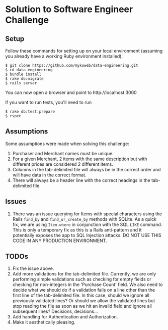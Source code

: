 # Solution to Software Engineer Challenge

## Setup

Follow these commands for setting up on your local environment (assuming you already have a working Ruby environment installed):

    $ git clone https://github.com/mykoweb/data-engineering.git
    $ cd data-engineering
    $ bundle install
    $ rake db:migrate
    $ rails server

You can now open a browser and point to http://localhost:3000

If you want to run tests, you'll need to run

    $ rake db:test:prepare
    $ rspec

## Assumptions

Some assumptions were made when solving this challenge:

1. Purchaser and Merchant names must be unique.
2. For a given Merchant, 2 items with the same description but with different prices are considered 2 different items.
3. Columns in the tab-delimited file will always be in the correct order and will have data in the correct format.
4. There will always be a header line with the correct headings in the tab-delimited file.

## Issues

1. There was an issue querying for Items with special characters using the Rails `find_by` and `find_or_create_by` methods with SQLite. As a quick fix, we are using `Item.where` in conjunction with the SQL `LIKE` command. This is only a temporary fix as this is a Rails anti-pattern and it potentially exposes the app to SQL Injection attacks. DO NOT USE THIS CODE IN ANY PRODUCTION ENVIRONMENT.

## TODOs

1. Fix the issue above.
2. Add more validations for the tab-delimited file. Currently, we are only performing simple validations such as checking for empty fields or checking for non-integers in the 'Purchase Count' field. We also need to decide what we should do if a validation fails on a line other than the first line of the tab-delimited file. In this case, should we ignore all previously validated lines? Or should we allow the validated lines but stop reading the file as soon as we hit an invalid field and ignore all subsequent lines? Decisions, decisions...
3. Add handling for Authentication and Authorization.
4. Make it aesthetically pleasing.
